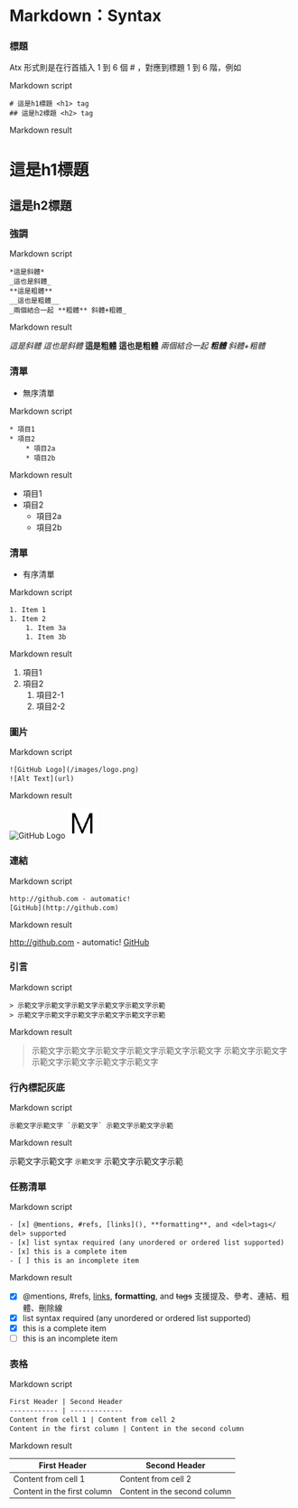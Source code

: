 # Markdown：Syntax

### 標題

Atx 形式則是在行首插入 1 到 6 個 # ，對應到標題 1 到 6 階，例如

Markdown script

    # 這是h1標題 <h1> tag            
    ## 這是h2標題 <h2> tag

Markdown result
# 這是h1標題          
## 這是h2標題 

### 強調

Markdown script

    *這是斜體*
    _這也是斜體_
    **這是粗體**
    __這也是粗體__
    _兩個結合一起 **粗體** 斜體+粗體_

Markdown result

*這是斜體*
_這也是斜體_
**這是粗體**
__這也是粗體__
_兩個結合一起 **粗體** 斜體+粗體_

### 清單

  * 無序清單

Markdown script

    * 項目1
    * 項目2
        * 項目2a
        * 項目2b

Markdown result

* 項目1
* 項目2
  * 項目2a
  * 項目2b

### 清單
  * 有序清單

Markdown script

    1. Item 1
    1. Item 2
        1. Item 3a
        1. Item 3b

Markdown result

1. 項目1
2. 項目2
    1. 項目2-1
    2. 項目2-2

### 圖片 

Markdown script

    ![GitHub Logo](/images/logo.png)
    ![Alt Text](url)

Markdown result

![GitHub Logo](/images/logo.png)
![Alt Text，連結失效時顯示](https://github.com/swhuangtw/Markdown/blob/master/M.png?raw=true)

### 連結 

Markdown script

    http://github.com - automatic!
    [GitHub](http://github.com)

Markdown result

http://github.com - automatic!
[GitHub](http://github.com)

### 引言 

Markdown script

    > 示範文字示範文字示範文字示範文字示範文字示範
    > 示範文字示範文字示範文字示範文字示範文字示範

Markdown result

> 示範文字示範文字示範文字示範文字示範文字示範文字
> 示範文字示範文字示範文字示範文字示範文字示範文字

### 行內標記灰底 

Markdown script

    示範文字示範文字 `示範文字` 示範文字示範文字示範


Markdown result

示範文字示範文字 `示範文字` 示範文字示範文字示範

### 任務清單 

Markdown script

    - [x] @mentions, #refs, [links](), **formatting**, and <del>tags</  del> supported
    - [x] list syntax required (any unordered or ordered list supported)
    - [x] this is a complete item
    - [ ] this is an incomplete item    

Markdown result

- [x] @mentions, #refs, [links](), **formatting**, and <del>tags</del> 支援提及、參考、連結、粗體、刪除線
- [x] list syntax required (any unordered or ordered list supported)
- [x] this is a complete item
- [ ] this is an incomplete item

### 表格 

Markdown script

    First Header | Second Header
    ------------ | -------------
    Content from cell 1 | Content from cell 2
    Content in the first column | Content in the second column

Markdown result

First Header | Second Header
------------ | -------------
Content from cell 1 | Content from cell 2
Content in the first column | Content in the second column
